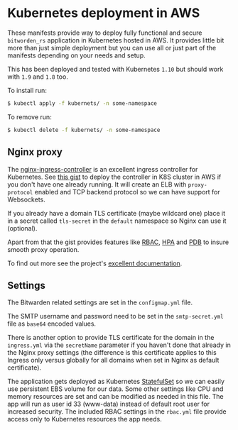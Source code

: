 # Kubernetes deployment in AWS

These manifests provide way to deploy fully functional and secure `bitworden_rs` application in Kubernetes hosted in AWS. It provides little bit more than just simple deployment but you can use all or just part of the manifests depending on your needs and setup.

This has been deployed and tested with Kubernetes `1.10` but should work with `1.9` and `1.8` too.

To install run:

```sh
$ kubectl apply -f kubernets/ -n some-namespace
```

To remove run:

```sh
$ kubectl delete -f kubernets/ -n some-namespace
```

## Nginx proxy

The [nginx-ingress-controller](https://github.com/kubernetes/ingress-nginx) is an excellent ingress controller for Kubernetes. See [this gist](https://gist.github.com/icicimov/316ebea363e98824ce7a9aa3d34ffbb4) to deploy the controller in K8S cluster in AWS if you don't have one already running. It will create an ELB with `proxy-protocol` enabled and TCP backend protocol so we can have support for Websockets. 

If you already have a domain TLS certificate (maybe wildcard one) place it in a secret called `tls-secret` in the `default` namespace so Nginx can use it (optional).

Apart from that the gist provides features like [RBAC](https://kubernetes.io/docs/reference/access-authn-authz/rbac/), [HPA](https://kubernetes.io/docs/tasks/run-application/horizontal-pod-autoscale/) and [PDB](https://kubernetes.io/docs/tasks/run-application/configure-pdb/) to insure smooth proxy operation.

To find out more see the project's [excellent documentation](https://kubernetes.github.io/ingress-nginx/user-guide/nginx-configuration/).

## Settings

The Bitwarden related settings are set in the `configmap.yml` file. 

The SMTP username and password need to be set in the `smtp-secret.yml` file as `base64` encoded values.

There is another option to provide TLS certificate for the domain in the `ingress.yml` via the `secretName` parameter if you haven't done that already in the Nginx proxy settings (the difference is this certificate applies to this Ingress only versus globally for all domains when set in Nginx as default certificate).

The application gets deployed as Kubernetes [StatefulSet](https://kubernetes.io/docs/concepts/workloads/controllers/statefulset/) so we can easily use persistent EBS volume for our data. Some other settings like CPU and memory resources are set and can be modified as needed in this file. The app will run as user id 33 (www-data) instead of default root user for increased security. The included RBAC settings in the `rbac.yml` file provide access only to Kubernetes resources the app needs.
